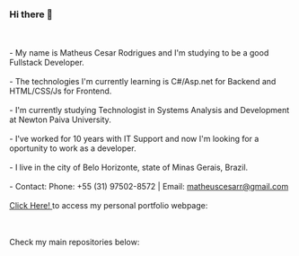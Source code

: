 ### Hi there 👋
<br><br>- My name is Matheus Cesar Rodrigues and I'm studying to be a good Fullstack Developer.
<br><br>- The technologies I'm currently learning is C#/Asp.net for Backend and HTML/CSS/Js for Frontend.
<br><br>- I'm currently studying Technologist in Systems Analysis and Development at Newton Paiva University.
<br><br>- I've worked for 10 years with IT Support and now I'm looking for a oportunity to work as a developer.
<br><br>- I live in the city of Belo Horizonte, state of Minas Gerais, Brazil.
<br><br>- Contact: Phone: +55 (31) 97502-8572   |   Email: matheuscesarr@gmail.com
<br><br><a href="" target="_blank"> Click Here! </a> to access my personal portfolio webpage:


<br><br>Check my main repositories below:
</b>
<!--
**matheuscesarr/matheuscesarr** is a ✨ _special_ ✨ repository because its `README.md` (this file) appears on your GitHub profile.

Here are some ideas to get you started:

- 🔭 I’m currently working on ...
- 🌱 I’m currently learning ...
- 👯 I’m looking to collaborate on ...
- 🤔 I’m looking for help with ...
- 💬 Ask me about ...
- 📫 How to reach me: ...
- 😄 Pronouns: ...
- ⚡ Fun fact: ...
-->
